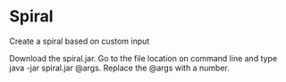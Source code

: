 # Spiral
Create a spiral based on custom input


Download the spiral.jar. 
Go to the file location on command line and type java -jar spiral.jar @args.
Replace the @args with a number.
